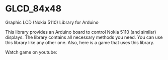 # GLCD_84x48
Graphic LCD (Nokia 5110) Library for Arduino

This library provides an Arduino board to control Nokia 5110 (and similar) displays. The library contains all necessary methods you need.
You can use this library like any other one. Also, here is a game that uses this library.

Watch game on youtube: 